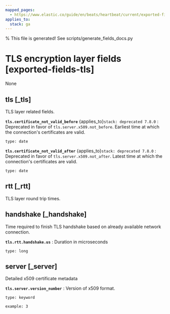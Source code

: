 ```yaml
---
mapped_pages:
  - https://www.elastic.co/guide/en/beats/heartbeat/current/exported-fields-tls.html
applies_to:
  stack: ga
---
```


% This file is generated! See scripts/generate_fields_docs.py

# TLS encryption layer fields [exported-fields-tls]

None

## tls [_tls]

TLS layer related fields.

**`tls.certificate_not_valid_before`** {applies_to}`stack: deprecated 7.8.0`
:   Deprecated in favor of `tls.server.x509.not_before`. Earliest time at which the connection's certificates are valid.

    type: date


**`tls.certificate_not_valid_after`** {applies_to}`stack: deprecated 7.8.0`
:   Deprecated in favor of `tls.server.x509.not_after`. Latest time at which the connection's certificates are valid.

    type: date


## rtt [_rtt]

TLS layer round trip times.

## handshake [_handshake]

Time required to finish TLS handshake based on already available network connection.

**`tls.rtt.handshake.us`**
:   Duration in microseconds

    type: long


## server [_server]

Detailed x509 certificate metadata

**`tls.server.version_number`**
:   Version of x509 format.

    type: keyword

    example: 3


